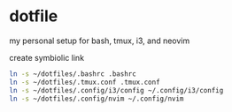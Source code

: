 # dotfile
my personal setup for bash, tmux, i3, and neovim

create symbiolic link
```sh
ln -s ~/dotfiles/.bashrc .bashrc
ln -s ~/dotfiles/.tmux.conf .tmux.conf
ln -s ~/dotfiles/.config/i3/config ~/.config/i3/config
ln -s ~/dotfiles/.config/nvim ~/.config/nvim
```
